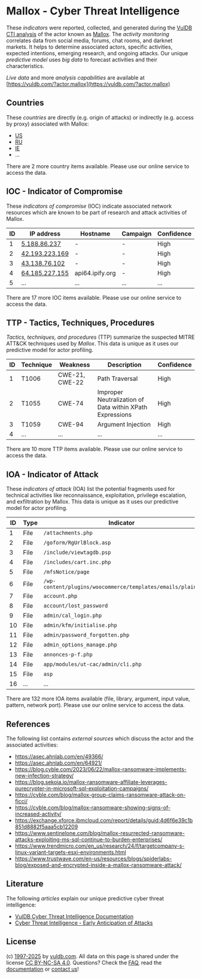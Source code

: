 # Mallox - Cyber Threat Intelligence

These _indicators_ were reported, collected, and generated during the [VulDB CTI analysis](https://vuldb.com/?kb.cti) of the actor known as [Mallox](https://vuldb.com/?actor.mallox). The _activity monitoring_ correlates data from social media, forums, chat rooms, and darknet markets. It helps to determine associated actors, specific activities, expected intentions, emerging research, and ongoing attacks. Our unique _predictive model_ uses _big data_ to forecast activities and their characteristics.

_Live data_ and more _analysis capabilities_ are available at [https://vuldb.com/?actor.mallox](https://vuldb.com/?actor.mallox)

## Countries

These _countries_ are directly (e.g. origin of attacks) or indirectly (e.g. access by proxy) associated with Mallox:

* [US](https://vuldb.com/?country.us)
* [RU](https://vuldb.com/?country.ru)
* [IE](https://vuldb.com/?country.ie)
* ...

There are 2 more country items available. Please use our online service to access the data.

## IOC - Indicator of Compromise

These _indicators of compromise_ (IOC) indicate associated network resources which are known to be part of research and attack activities of Mallox.

ID | IP address | Hostname | Campaign | Confidence
-- | ---------- | -------- | -------- | ----------
1 | [5.188.86.237](https://vuldb.com/?ip.5.188.86.237) | - | - | High
2 | [42.193.223.169](https://vuldb.com/?ip.42.193.223.169) | - | - | High
3 | [43.138.76.102](https://vuldb.com/?ip.43.138.76.102) | - | - | High
4 | [64.185.227.155](https://vuldb.com/?ip.64.185.227.155) | api64.ipify.org | - | High
5 | ... | ... | ... | ...

There are 17 more IOC items available. Please use our online service to access the data.

## TTP - Tactics, Techniques, Procedures

_Tactics, techniques, and procedures_ (TTP) summarize the suspected MITRE ATT&CK techniques used by _Mallox_. This data is unique as it uses our predictive model for actor profiling.

ID | Technique | Weakness | Description | Confidence
-- | --------- | -------- | ----------- | ----------
1 | T1006 | CWE-21, CWE-22 | Path Traversal | High
2 | T1055 | CWE-74 | Improper Neutralization of Data within XPath Expressions | High
3 | T1059 | CWE-94 | Argument Injection | High
4 | ... | ... | ... | ...

There are 10 more TTP items available. Please use our online service to access the data.

## IOA - Indicator of Attack

These _indicators of attack_ (IOA) list the potential fragments used for technical activities like reconnaissance, exploitation, privilege escalation, and exfiltration by Mallox. This data is unique as it uses our predictive model for actor profiling.

ID | Type | Indicator | Confidence
-- | ---- | --------- | ----------
1 | File | `/attachments.php` | High
2 | File | `/goform/RgUrlBlock.asp` | High
3 | File | `/include/viewtagdb.psp` | High
4 | File | `/includes/cart.inc.php` | High
5 | File | `/mfsNotice/page` | High
6 | File | `/wp-content/plugins/woocommerce/templates/emails/plain/` | High
7 | File | `account.php` | Medium
8 | File | `account/lost_password` | High
9 | File | `admin/cal_login.php` | High
10 | File | `admin/kfm/initialise.php` | High
11 | File | `admin/password_forgotten.php` | High
12 | File | `admin_options_manage.php` | High
13 | File | `annonces-p-f.php` | High
14 | File | `app/modules/ut-cac/admin/cli.php` | High
15 | File | `asp` | Low
16 | ... | ... | ...

There are 132 more IOA items available (file, library, argument, input value, pattern, network port). Please use our online service to access the data.

## References

The following list contains _external sources_ which discuss the actor and the associated activities:

* https://asec.ahnlab.com/en/49366/
* https://asec.ahnlab.com/en/64921/
* https://blog.cyble.com/2023/06/22/mallox-ransomware-implements-new-infection-strategy/
* https://blog.sekoia.io/mallox-ransomware-affiliate-leverages-purecrypter-in-microsoft-sql-exploitation-campaigns/
* https://cyble.com/blog/mallox-group-claims-ransomware-attack-on-ficci/
* https://cyble.com/blog/mallox-ransomware-showing-signs-of-increased-activity/
* https://exchange.xforce.ibmcloud.com/report/details/guid:4d6f6e39c1b851d8882f5aaa5cb12209
* https://www.sentinelone.com/blog/mallox-resurrected-ransomware-attacks-exploiting-ms-sql-continue-to-burden-enterprises/
* https://www.trendmicro.com/en_us/research/24/f/targetcompany-s-linux-variant-targets-esxi-environments.html
* https://www.trustwave.com/en-us/resources/blogs/spiderlabs-blog/exposed-and-encrypted-inside-a-mallox-ransomware-attack/

## Literature

The following _articles_ explain our unique predictive cyber threat intelligence:

* [VulDB Cyber Threat Intelligence Documentation](https://vuldb.com/?kb.cti)
* [Cyber Threat Intelligence - Early Anticipation of Attacks](https://www.scip.ch/en/?labs.20201022)

## License

(c) [1997-2025](https://vuldb.com/?kb.changelog) by [vuldb.com](https://vuldb.com/?kb.about). All data on this page is shared under the license [CC BY-NC-SA 4.0](https://creativecommons.org/licenses/by-nc-sa/4.0/). Questions? Check the [FAQ](https://vuldb.com/?kb.faq), read the [documentation](https://vuldb.com/?kb) or [contact us](https://vuldb.com/?contact)!
